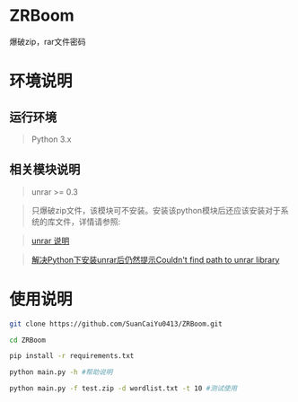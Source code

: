 # ZRBoom
爆破zip，rar文件密码

# 环境说明

## 运行环境
> Python 3.x

## 相关模块说明
> unrar >= 0.3

>只爆破zip文件，该模块可不安装。安装该python模块后还应该安装对于系统的库文件，详情请参照:

>[unrar 说明](https://pypi.org/project/unrar/)

>[解决Python下安装unrar后仍然提示Couldn't find path to unrar library](https://blog.csdn.net/ysy950803/article/details/52939708)
 
# 使用说明

```bash
git clone https://github.com/SuanCaiYu0413/ZRBoom.git

cd ZRBoom

pip install -r requirements.txt

python main.py -h #帮助说明

python main.py -f test.zip -d wordlist.txt -t 10 #测试使用
```
